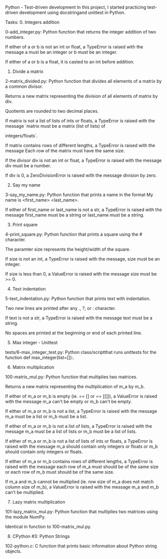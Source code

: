Python - Test-driven development
In this project, I started practicing test-driven development using docstringand unittest in Python.

Tasks:
0. Integers addition

0-add_integer.py: Python function that returns the integer addition of two numbers.

If either of a or b is not an int or float, a TypeError is raised with the message a must be an integer or b must be an integer.

If either of a or b is a float, it is casted to an int before addition.

1. Divide a matrix

2-matrix_divided.py: Python function that divides all elements of a matrix by a common divisor.

Returns a new matrix representing the division of all elements of matrix by div.

Quotients are rounded to two decimal places.

If matrix is not a list of lists of ints or floats, a TypeError is raised with the message `matrix must be a matrix (list of lists) of

integers/floats`.

If matrix contains rows of different lengths, a TypeError is raised with the message Each row of the matrix must have the same size.

If the divisor div is not an int or float, a TypeError is raised with the message div must be a number.

If div is 0, a ZeroDivisionError is raised with the message division by zero.

2. Say my name

3-say_my_name.py: Python function that prints a name in the format My name is <first_name> <last_name>.

If either of first_name or last_name is not a str, a TypeError is raised with the message first_name must be a string or last_name must be a string.

3. Print square

4-print_square.py: Python function that prints a square using the # character.

The paramter size represents the height/width of the square.

If size is not an int, a TypeError is raised with the message, size must be an integer.

If size is less than 0, a ValueError is raised with the message size must be >= 0.

4. Text indentation

5-text_indentation.py: Python function that prints text with indentation.

Two new lines are printed after any ., ?, or : character.

If text is not a str, a TypeError is raised with the message text must be a string.

No spaces are printed at the beginning or end of each printed line.

5. Max integer - Unittest

tests/6-max_integer_test.py: Python class/scriptthat runs unittests for the function def max_integer(list=[]):.

6. Matrix multiplication

100-matrix_mul.py: Python function that multiplies two matrices.

Returns a new matrix representing the multiplication of m_a by m_b.

If either of m_a or m_b is empty (ie. == [] or == [[]]), a ValueError is raised with the message m_a can't be empty or m_b can't be empty.

If either of m_a or m_b is not a list, a TypeError is raised with the message m_a must be a list or m_b must be a list.

If either of m_a or m_b is not a list of lists, a TypeError is raised with the message m_a must be a list of lists or m_b must be a list of lists.

If either of m_a or m_b is not a list of lists of ints or floats, a TypeError is raised with the message m_a should contain only integers or floats or m_b should contain only integers or floats.

If either of m_a or m_b contains rows of different lengths, a TypeError is raised with the message each row of m_a must should be of the same size or each row of m_b must should be of the same size.

If m_a and m_b cannot be multiplied (ie. row size of m_a does not match column size of m_b), a ValueError is raised with the message m_a and m_b can't be multiplied.

7. Lazy matrix multiplication

101-lazy_matrix_mul.py: Python function that multiplies two matrices using the module NumPy.

Identical in function to 100-matrix_mul.py.

8. CPython #3: Python Strings

102-python.c: C function that prints basic information about Python string objects.

